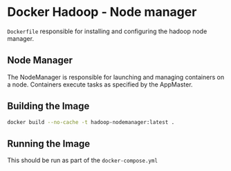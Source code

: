 # Docker Hadoop - Node manager

`Dockerfile` responsible for installing and configuring the hadoop node manager.

## Node Manager
The NodeManager is responsible for launching and managing containers on a node. Containers execute tasks as specified by the AppMaster.

## Building the Image
```bash
docker build --no-cache -t hadoop-nodemanager:latest .
```

## Running the Image
This should be run as part of the `docker-compose.yml`

